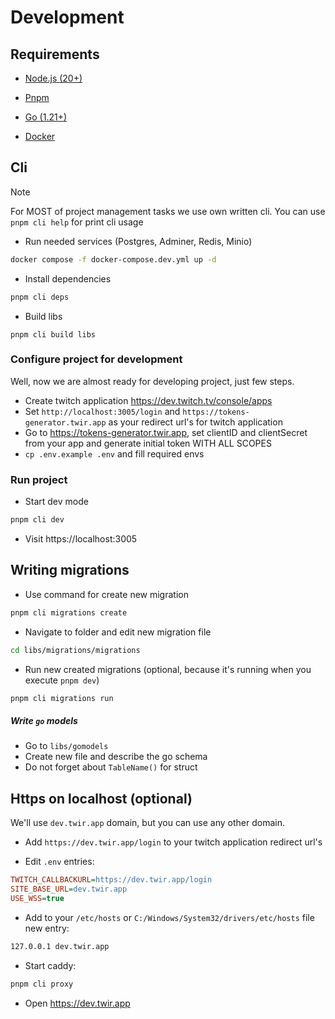 # Development

## Requirements

* [Node.js (20+)](https://nodejs.org/en)
* [Pnpm](https://pnpm.io/)
* [Go (1.21+)](https://go.dev/)

* [Docker](https://docs.docker.com/engine/)

## Cli

> [!NOTE]
> For MOST of project management tasks we use own written cli. You can use `pnpm cli help` for print cli usage

* Run needed services (Postgres, Adminer, Redis, Minio)
```bash
docker compose -f docker-compose.dev.yml up -d
```

* Install dependencies
```bash
pnpm cli deps
```

* Build libs
```
pnpm cli build libs
```

### Configure project for development

Well, now we are almost ready for developing project, just few steps.

* Create twitch application https://dev.twitch.tv/console/apps
* Set `http://localhost:3005/login` and `https://tokens-generator.twir.app` as your redirect url's for twitch application
* Go to https://tokens-generator.twir.app, set clientID and clientSecret from your app and generate initial token WITH
  ALL SCOPES
* `cp .env.example .env` and fill required envs

### Run project

* Start dev mode
```bash
pnpm cli dev
```
* Visit https://localhost:3005

## Writing migrations

* Use command for create new migration
```bash
pnpm cli migrations create
```
* Navigate to folder and edit new migration file
```bash
cd libs/migrations/migrations
```

* Run new created migrations (optional, because it's running when you execute `pnpm dev`)
```bash
pnpm cli migrations run
```
##### Write `go` models

* Go to `libs/gomodels`
* Create new file and describe the go schema
* Do not forget about `TableName()` for struct

## Https on localhost (optional)

We'll use `dev.twir.app` domain, but you can use any other domain.

* Add `https://dev.twir.app/login` to your twitch application redirect url's

* Edit `.env` entries:
```ini
TWITCH_CALLBACKURL=https://dev.twir.app/login
SITE_BASE_URL=dev.twir.app
USE_WSS=true
```

* Add to your `/etc/hosts` or `C:/Windows/System32/drivers/etc/hosts` file new entry:
```bash
127.0.0.1 dev.twir.app
```

* Start caddy:
```bash
pnpm cli proxy
```

* Open https://dev.twir.app
